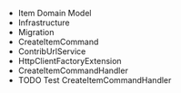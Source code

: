* Item Domain Model
* Infrastructure
* Migration
* CreateItemCommand
* ContribUrlService
* HttpClientFactoryExtension
* CreateItemCommandHandler
* TODO Test CreateItemCommandHandler
